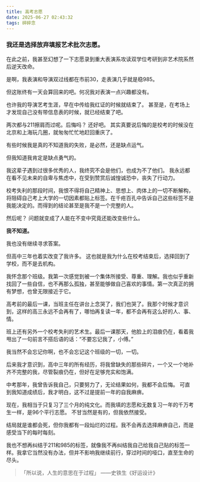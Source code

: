 ```yaml
---
title: 高考志愿
date: 2025-06-27 02:43:32
tags: 碎碎念
---
```

### 我还是选择放弃填报艺术批次志愿。

在此之前，我甚至幻想了一下志愿录到重大表演系攻读双学位考研到非艺术院系然后逆天改命。

是啊，我表演和导演双过线都在市前30，走表演几乎就是稳985。

但这账终有一天会算回来的吧。何况我对表演一点兴趣都没有。

也许我的导演艺考生涯，早在中传给我红证的时候就结束了。
甚至是，在考场上才发现自己没有带信息表的时候，就已经结束了吧。

两次都与211擦肩而过呢。后悔吗？
还好吧。
其实真要说后悔的是校考的时候没在北京和上海玩几圈，就匆匆忙忙地赶回重庆了。

有些时候我是真的不知道我的失败，是必然，还是缺点运气。

但我知道我肯定是缺点勇气的。

我这辈子遇到过很多优秀的人，我终究不会是他们，也成为不了他们。
我永远都在看不见未来的自卑与焦虑中，在受到赞赏后诚惶诚恐中，丧失了行动力。

校考失利的那段时间，我恨不得将自己精神上、思想上、肉体上的一切不断解构，将阻碍自己考上大学的一切因素都贴上标签。在千疮百孔中告诉自己这些标签不是我能决定的。而得到的结论甚至是我不是一个完整的人。

然后呢？
问题就变成了人能在不变中究竟还能改变些什么。

**我不知道。**

我也没有继续寻求答案。

但高中三年也着实改变了我许多。
这也就是我为什么在校考结束后，选择回到了学校，而不是去机构。

我怀念那个班级。我第一次感觉到被一个集体所接受、尊重、理解。我也似乎重新找回了一些自信，也不再那么孤独，甚至能够做自己喜欢的事情。第一次真正的拥有梦想，也曾无限接近于它。

高考前的最后一课，当班主任在讲台上念哭了，我们也哭了。我那个时候才意识到，这样的高三永远不会再有了，哪怕再复读一年，都不会再有这么好的人、事、情。

班上还有另外一个校考失利的艺术生。最后一课那天，他脸上的泪痕仍在，看着我甩出了一句前言不搭后语的话：“不要忘记我了，小傅。”

我当然不会忘记你啊，也不会忘记这个班级的一切，一切。

后来我才意识到，高中三年的所有经历，将我曾缺失的那些碎片，一个又一个地补齐不完整的我，尽管裂痕仍在，但好在足够充实和饱满。

中考那年，我曾告诉我自己，只要努力了，无论结果如何，我都不会后悔。
可直到我知道成绩后，我才明白，这不过是提前一年的自我麻痹。

现在，我相当于只复习了三个月的纯文化。而我填的志愿和无数复习一年的千万考生一样，是96个平行志愿。
不甘当然是有的，但我依然接受。

结局就是谁都会死，但你我都有一段灿烂的过程。我不会再去选择麻痹自己，而是感受当下的每时每刻。

我也不想再纠结于211和985的标签，就像我不再纠结我自己给我自己贴的标签一样。我拿它当然没有办法，但并不影响我继续前行，穿过时间的哑口，直至生命的尽头。

> 「所以说，人生的意思在于过程」
> ——史铁生《好运设计》
